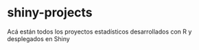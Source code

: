 # shiny-projects
Acá están todos los proyectos estadísticos desarrollados con R y desplegados en Shiny

